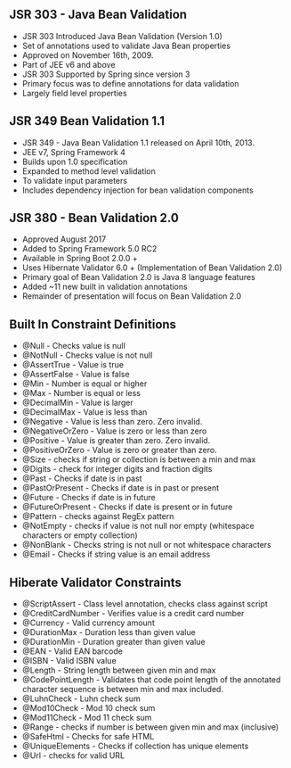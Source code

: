 ## JSR 303 - Java Bean Validation ##

* JSR 303 Introduced Java Bean Validation (Version 1.0)
* Set of annotations used to validate Java Bean properties
* Approved on November 16th, 2009.
* Part of JEE v6 and above
* JSR 303 Supported by Spring since version 3
* Primary focus was to define annotations for data validation
* Largely field level properties 

## JSR 349 Bean Validation 1.1 ## 
* JSR 349 - Java Bean Validation 1.1 released on April 10th, 2013.
* JEE v7, Spring Framework 4
* Builds upon 1.0 specification
* Expanded to method level validation
* To validate input parameters
* Includes dependency injection for bean validation components

## JSR 380 - Bean Validation 2.0 ##
* Approved August 2017
* Added to Spring Framework 5.0 RC2
* Available in Spring Boot 2.0.0 +
* Uses Hibernate Validator 6.0 + (Implementation of Bean Validation 2.0)
* Primary goal of Bean Validation 2.0 is Java 8 language features
* Added ~11 new built in validation annotations
* Remainder of presentation will focus on Bean Validation 2.0

## Built In Constraint Definitions ##
* @Null - Checks value is null
* @NotNull - Checks value is not null
* @AssertTrue - Value is true
* @AssertFalse - Value is false
* @Min - Number is equal or higher
* @Max - Number is equal or less
* @DecimalMin - Value is larger
* @DecimalMax - Value is less than
* @Negative - Value is less than zero. Zero invalid.
* @NegativeOrZero - Value is zero or less than zero
* @Positive - Value is greater than zero. Zero invalid.
* @PositiveOrZero - Value is zero or greater than zero.
* @Size - checks if string or collection is between a min and max
* @Digits - check for integer digits and fraction digits
* @Past - Checks if date is in past
* @PastOrPresent - Checks if date is in past or present
* @Future - Checks if date is in future
* @FutureOrPresent - Checks if date is present or in future
* @Pattern - checks against RegEx pattern
* @NotEmpty - checks if value is not null nor empty (whitespace characters or empty collection)
* @NonBlank - Checks string is not null or not whitespace characters
* @Email - Checks if string value is an email address

## Hiberate Validator Constraints ##
* @ScriptAssert - Class level annotation, checks class against script
* @CreditCardNumber - Verifies value is a credit card number
* @Currency - Valid currency amount
* @DurationMax - Duration less than given value
* @DurationMin - Duration greater than given value
* @EAN - Valid EAN barcode
* @ISBN - Valid ISBN value
* @Length - String length between given min and max
* @CodePointLength - Validates that code point length of the annotated character sequence is
between min and max included.
* @LuhnCheck - Luhn check sum
* @Mod10Check - Mod 10 check sum
* @Mod11Check - Mod 11 check sum
* @Range - checks if number is between given min and max (inclusive)
* @SafeHtml - Checks for safe HTML
* @UniqueElements - Checks if collection has unique elements
* @Url - checks for valid URL



